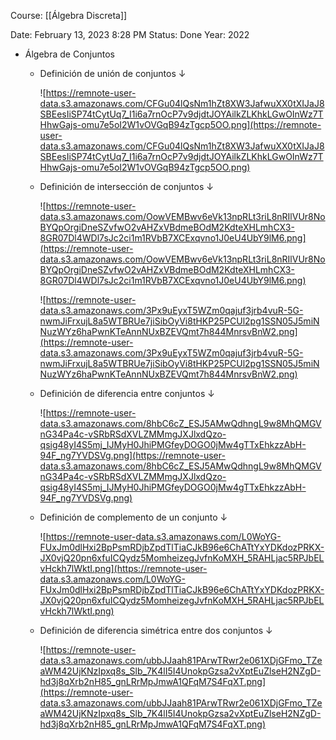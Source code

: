 Course: [[Álgebra Discreta]]

Date: February 13, 2023 8:28 PM
Status: Done
Year: 2022

- Álgebra de Conjuntos
    - Definición de unión de conjuntos ↓
        
        ![https://remnote-user-data.s3.amazonaws.com/CFGu04lQsNm1hZt8XW3JafwuXX0tXIJaJ8SBEesIiSP74tCytUq7_I1i6a7rnOcP7v9djdtJOYAilkZLKhkLGwOInWz7THhwGajs-omu7e5oI2W1vOVGqB94zTgcp5OO.png](https://remnote-user-data.s3.amazonaws.com/CFGu04lQsNm1hZt8XW3JafwuXX0tXIJaJ8SBEesIiSP74tCytUq7_I1i6a7rnOcP7v9djdtJOYAilkZLKhkLGwOInWz7THhwGajs-omu7e5oI2W1vOVGqB94zTgcp5OO.png)
        
    - Definición de intersección de conjuntos ↓
        
        ![https://remnote-user-data.s3.amazonaws.com/OowVEMBwv6eVk13npRLt3riL8nRIlVUr8NoBYQpOrgiDneSZvfwO2vAHZxVBdmeBOdM2KdteXHLmhCX3-8GR07Dl4WDl7sJc2ci1m1RVbB7XCExqvno1J0eU4UbY9lM6.png](https://remnote-user-data.s3.amazonaws.com/OowVEMBwv6eVk13npRLt3riL8nRIlVUr8NoBYQpOrgiDneSZvfwO2vAHZxVBdmeBOdM2KdteXHLmhCX3-8GR07Dl4WDl7sJc2ci1m1RVbB7XCExqvno1J0eU4UbY9lM6.png)
        
        ![https://remnote-user-data.s3.amazonaws.com/3Px9uEyxT5WZm0qajuf3jrb4vuR-5G-nwmJiFrxujL8a5WTBRUe7jiSibOyVi8tHKP25PCUl2pg1SSN05J5miNNuzWYz6haPwnKTeAnnNUxBZEVQmt7h844MnrsvBnW2.png](https://remnote-user-data.s3.amazonaws.com/3Px9uEyxT5WZm0qajuf3jrb4vuR-5G-nwmJiFrxujL8a5WTBRUe7jiSibOyVi8tHKP25PCUl2pg1SSN05J5miNNuzWYz6haPwnKTeAnnNUxBZEVQmt7h844MnrsvBnW2.png)
        
    - Definición de diferencia entre conjuntos ↓
        
        ![https://remnote-user-data.s3.amazonaws.com/8hbC6cZ_ESJ5AMwQdhngL9w8MhQMGVnG34Pa4c-vSRbRSdXVLZMMmgJXJlxdQzo-qsig48yI4S5mj_IJMyH0JhiPMGfeyDOGO0jMw4gTTxEhkzzAbH-94F_ng7YVDSVg.png](https://remnote-user-data.s3.amazonaws.com/8hbC6cZ_ESJ5AMwQdhngL9w8MhQMGVnG34Pa4c-vSRbRSdXVLZMMmgJXJlxdQzo-qsig48yI4S5mj_IJMyH0JhiPMGfeyDOGO0jMw4gTTxEhkzzAbH-94F_ng7YVDSVg.png)
        
    - Definición de complemento de un conjunto ↓
        
        ![https://remnote-user-data.s3.amazonaws.com/L0WoYG-FUxJm0dlHxi2BpPsmRDjbZpdTlTiaCJkB96e6ChATtYxYDKdozPRKX-JX0vjQ20pn6xfuICQydz5MomheizegJvfnKoMXH_5RAHLjac5RPJbELvHckh7lWktI.png](https://remnote-user-data.s3.amazonaws.com/L0WoYG-FUxJm0dlHxi2BpPsmRDjbZpdTlTiaCJkB96e6ChATtYxYDKdozPRKX-JX0vjQ20pn6xfuICQydz5MomheizegJvfnKoMXH_5RAHLjac5RPJbELvHckh7lWktI.png)
        
    - Definición de diferencia simétrica entre dos conjuntos ↓
        
        ![https://remnote-user-data.s3.amazonaws.com/ubbJJaah81PArwTRwr2e061XDjGFmo_TZeaWM42UjKNzIpxq8s_Slb_7K4lI5I4UnokpGzsa2vXptEuZlseH2NZgD-hd3j8qXrb2nH85_gnLRrMpJmwA1QFqM7S4FqXT.png](https://remnote-user-data.s3.amazonaws.com/ubbJJaah81PArwTRwr2e061XDjGFmo_TZeaWM42UjKNzIpxq8s_Slb_7K4lI5I4UnokpGzsa2vXptEuZlseH2NZgD-hd3j8qXrb2nH85_gnLRrMpJmwA1QFqM7S4FqXT.png)